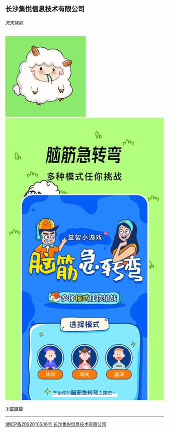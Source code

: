 ## 长沙集悦信息技术有限公司

###### 天天猜剧

![logo](./logo1.png)    
![展示图](1.png)


> 

[下载链接](https://appgallery.huawei.com/#/app/C106889655)

----





[湘ICP备2022010646号 长沙集悦信息技术有限公司](http://beian.miit.gov.cn/) 
